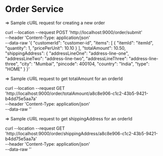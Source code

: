 # Order Service
=> Sample cURL request for creating a new order

curl --location --request POST 'http://localhost:9000/order/submit' \
--header 'Content-Type: application/json' \
--data-raw '{
    "customerId": "customer-id",
    "items": [
        {
            "itemId": "itemId",
            "quantity": 1,
            "pricePerUnit": 10.10
        }
    ],
    "totalAmount": 10.50,
    "shippingAddress": {
        "addressLineOne": "address-line-one",
        "addressLineTwo": "address-line-two",
        "addressLineThree": "address-line-three",
        "city": "Mumbai",
        "pincode": 400104,
        "country": "India",
        "type": "HOME"
    }
}'


=> Sample cURL request to get totalAmount for an orderId

curl --location --request GET 'http://localhost:9000/order/totalAmount/a8c8e906-c1c2-43b5-9421-b4dd75e5aa7a' \
--header 'Content-Type: application/json' \
--data-raw ''


=> Sample cURL request to get shippingAddress for an orderId

curl --location --request GET 'http://localhost:9000/order/shippingAddress/a8c8e906-c1c2-43b5-9421-b4dd75e5aa7a' \
--header 'Content-Type: application/json' \
--data-raw ''

